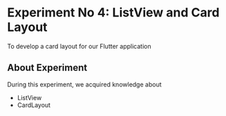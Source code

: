 # Experiment No 4: ListView and Card Layout

To develop a card layout for our Flutter application 

## About Experiment

During this experiment, we acquired knowledge about
* ListView
* CardLayout


